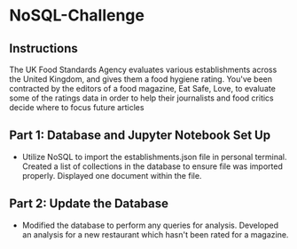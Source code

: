 # NoSQL-Challenge


## Instructions
The UK Food Standards Agency evaluates various establishments across the United Kingdom, and gives them a food hygiene rating. You've been contracted by the editors of a food magazine, Eat Safe, Love, to evaluate some of the ratings data in order to help their journalists and food critics decide where to focus future articles

## Part 1: Database and Jupyter Notebook Set Up

* Utilize NoSQL to import the establishments.json file in personal terminal. Created a list of collections in the database to ensure file was imported properly. Displayed one document within the file.


## Part 2: Update the Database

* Modified the database to perform any queries for analysis. Developed an analysis for a new restaurant which hasn't been rated for a magazine.

